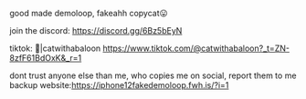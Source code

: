 
good made demoloop, fakeahh copycat😛

 join the discord:
 https://discord.gg/6Bz5bEyN

 tiktok:
|catwithabaloon
https://www.tiktok.com/@catwithabaloon?_t=ZN-8zfF61BdOxK&_r=1

dont trust anyone else than me, who copies me on social, report them to me
backup website:https://iphone12fakedemoloop.fwh.is/?i=1
